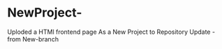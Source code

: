 # NewProject-
Uploded a HTMl frontend page 
As a New Project to Repository 
Update - from New-branch
